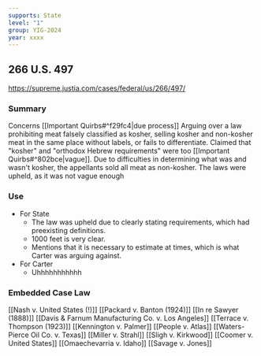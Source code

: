 ```yaml
---
supports: State
level: "1"
group: YIG-2024
year: xxxx
---
```

## 266 U.S. 497

https://supreme.justia.com/cases/federal/us/266/497/

### Summary
Concerns [[Important Quirbs#^f29fc4|due process]]
Arguing over a law prohibiting meat falsely classified as kosher, selling kosher and non-kosher meat in the same place without labels, or fails to differentiate.
Claimed that "kosher" and "orthodox Hebrew requirements" were too [[Important Quirbs#^802bce|vague]].
	Due to difficulties in determining what was and wasn't kosher, the appellants sold all meat as non-kosher.
The laws were upheld, as it was not vague enough
### Use
* For State
	* The law was upheld due to clearly stating requirements, which had preexisting definitions.
	* 1000 feet is very clear.
	* Mentions that it is necessary to estimate at times, which is what Carter was arguing against.
* For Carter
	* Uhhhhhhhhhhh

### Embedded Case Law
[[Nash v. United States (!)]]
[[Packard v. Banton (1924)]]
[[In re Sawyer  (1888)]]
[[Davis & Farnum Manufacturing Co. v. Los Angeles]]
[[Terrace v. Thompson (1923)]]
[[Kennington v. Palmer]]
[[People v. Atlas]]
[[Waters-Pierce Oil Co. v. Texas]]
[[Miller v. Strahl]]
[[Sligh v. Kirkwood]]
[[Coomer v. United States]]
[[Omaechevarria v. Idaho]]
[[Savage v. Jones]]
